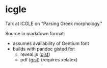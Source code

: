 # icgle

Talk at ICGLE on "Parsing Greek morphology."

Source in markdown format:

-   assumes availability of Gentium font
-   builds with pandoc gisted for:
    -   reveal.js ([gist](https://gist.github.com/neelsmith/474d3425cc3aa4febd8655ff8051c658))
    -   pdf ([gist](https://gist.github.com/neelsmith/68ba803fe2ac8f20dcf3f42ef24a3052)) (requires xelatex)
